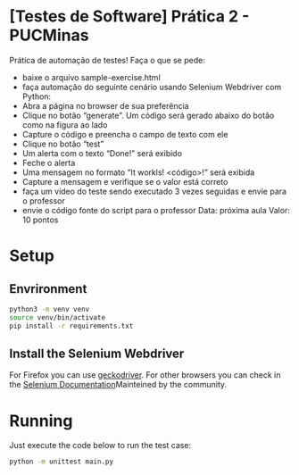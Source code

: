 # [Testes de Software] Prática 2 - PUCMinas

Prática de automação de testes!
Faça o que se pede:
- baixe o arquivo sample-exercise.html
- faça automação do seguinte cenário usando Selenium Webdriver
com Python:
- Abra a página no browser de sua preferência
- Clique no botão “generate”. Um código será gerado abaixo do
botão como na figura ao lado
- Capture o código e preencha o campo de texto com ele
- Clique no botão “test”
- Um alerta com o texto “Done!” será exibido
- Feche o alerta
- Uma mensagem no formato “It workls! <código>!” será
exibida
- Capture a mensagem e verifique se o valor está correto
- faça um vídeo do teste sendo executado 3 vezes seguidas e envie
para o professor
- envie o código fonte do script para o professor
Data: próxima aula
Valor: 10 pontos

# Setup

## Envrironment

```sh
python3 -m venv venv
source venv/bin/activate
pip install -r requirements.txt
```

## Install the Selenium Webdriver

For Firefox you can use [geckodriver](https://github.com/mozilla/geckodriver). For other browsers you can check in the [Selenium Documentation](https://selenium-python.readthedocs.io/installation.html)Mainteined by the community.

# Running

Just execute the code below to run the test case:

```sh
python -m unittest main.py
```